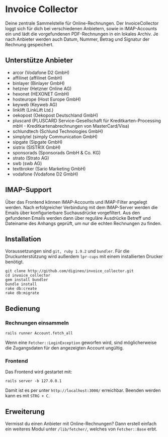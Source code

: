 # Invoice Collector

Deine zentrale Sammelstelle für Online-Rechnungen.
Der InvoiceCollector loggt sich für dich bei verschiedenen Anbietern, sowie in IMAP-Accounts ein und lädt die vorgefundenen PDF-Rechnungen in ein lokales Archiv.
Je nach Anbieter werden auch Datum, Nummer, Betrag und Signatur der Rechnung gespeichert.

## Unterstütze Anbieter

* arcor (Vodafone D2 GmbH)
* affilinet (affilinet GmbH)
* binlayer (Binlayer GmbH)
* hetzner (Hetzner Online AG)
* hexonet (HEXONET GmbH)
* hosteurope (Host Europe GmbH)
* keyweb (Keyweb AG)
* linklift (LinkLift Ltd.)
* oekopost (Oekopost Deutschland GmbH)
* pluscard (PLUSCARD Service-Gesellschaft für Kreditkarten-Processing mbH - Kreditkartenabrechnungen von MasterCard/Visa)
* schlundtech (Schlund Technologies GmbH)
* simplytel (simply Communication GmbH)
* sipgate (Sipgate GmbH)
* sistrix (SISTRIX GmbH)
* sponsorads (Sponsorads GmbH & Co. KG)
* strato (Strato AG)
* swb (swb AG)
* textbroker (Sario Marketing GmbH)
* vodafone (Vodafone D2 GmbH)

## IMAP-Support

Über das Frontend können IMAP-Accounts und IMAP-Filter angelegt werden.
Nach erfolgreicher Verbindung mit dem IMAP-Server werden die Emails über konfigurierbare Suchausdrücke vorgefiltert.
Aus den gefundenen Emails werden dann über reguläre Ausdrücke Betreff und Dateiname des Anhangs geprüft, um nur die echten Rechnungen zu finden.

## Installation

Voraussetzungen sind `git, ruby 1.9.2` und `bundler`.
Für die Druckunterstützung wird außerdem `lpr-cups` mit einem installierten Drucker benötigt.

    git clone http://github.com/digineo/invoice_collector.git
    cd invoice_collector
    gem install bundler
    bundle install
    rake db:create
    rake db:migrate

## Bedienung

### Rechnungen einsammeln
    rails runner Account.fetch_all

Wenn eine `Fetcher::LoginException` geworfen wird, sind möglicherweise die Zugangsdaten für den angezeigten Account ungültig.

### Frontend

Das Frontend wird gestartet mit:

    rails server -b 127.0.0.1

Damit ist es per unter `http://localhost:3000/` erreichbar.
Beenden werden kann es mit `STRG + C`.

## Erweiterung
Vermisst du einen Anbieter mit Online-Rechnungen?
Dann erstell einfach ein weiteres Modul unter `/lib/fetcher/`, welches von `Fetcher::Base` erbt.
